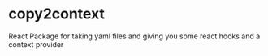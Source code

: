 # copy2context
React Package for taking yaml files and giving you some react hooks and a context provider
